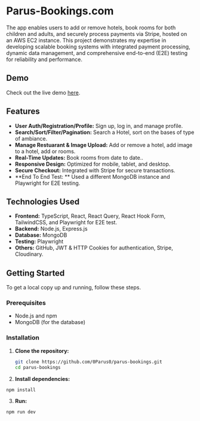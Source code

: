 # Parus-Bookings.com
The app enables users to add or remove hotels, book rooms for both children and adults, and securely process payments via Stripe, hosted on an AWS EC2 instance. This project demonstrates my expertise in developing scalable booking systems with integrated payment processing, dynamic data management, and comprehensive end-to-end (E2E) testing for reliability and performance.
## Demo
Check out the live demo [here](https://www.laca-sa.com/).



## Features

- **User Auth/Registration/Profile:** Sign up, log in, and manage profile.
- **Search/Sort/Filter/Pagination:** Search a Hotel, sort on the bases of type of ambiance.
- **Manage Restuarant & Image Upload:** Add or remove a hotel, add image to a hotel, add or rooms.
- **Real-Time Updates:** Book rooms from date to date..
- **Responsive Design:** Optimized for mobile, tablet, and desktop.
- **Secure Checkout:** Integrated with Stripe  for secure transactions.
- **End To End Test: ** Used a different MongoDB instance and Playwright for E2E testing.

## Technologies Used

- **Frontend:** TypeScript, React, React Query, React Hook Form, TailwindCSS, and Playwright for E2E test.
- **Backend:** Node.js, Express.js
- **Database:** MongoDB
- **Testing:** Playwright
- **Others:** GitHub, JWT & HTTP Cookies for authentication, Stripe, Cloudinary.

## Getting Started

To get a local copy up and running, follow these steps.

### Prerequisites

- Node.js and npm
- MongoDB (for the database)

### Installation

1. **Clone the repository:**
   ```bash
   git clone https://github.com/0Parus0/parus-bookings.git
   cd parus-bookings

2. **Install dependencies:**
  ```bash
  npm install
```
3. **Run:**
  ```bash
  npm run dev
  ```
